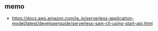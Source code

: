 ## memo

- https://docs.aws.amazon.com/ja_jp/serverless-application-model/latest/developerguide/serverless-sam-cli-using-start-api.html